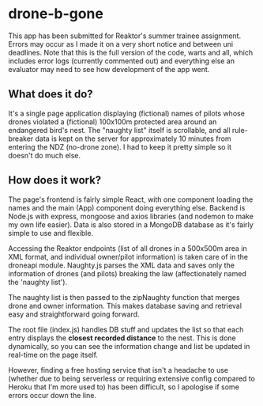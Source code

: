 # drone-b-gone

This app has been submitted for Reaktor's summer trainee assignment. Errors may occur as I made it on a very short notice and between uni deadlines.
Note that this is the full version of the code, warts and all, which includes error logs (currently commented out) and everything else an evaluator may need to see how development of the app went.

## What does it do?

It's a single page application displaying (fictional) names of pilots whose drones violated a (fictional) 100x100m protected area around an endangered bird's nest.
The "naughty list" itself is scrollable, and all rule-breaker data is kept on the server for approximately 10 minutes from entering the NDZ (no-drone zone).
I had to keep it pretty simple so it doesn't do much else.

## How does it work?

The page's frontend is fairly simple React, with one component loading the names and the main (App) component doing everything else.
Backend is Node.js with express, mongoose and axios libraries (and nodemon to make my own life easier). Data is also stored in a MongoDB database as it's fairly simple to use and flexible.

Accessing the Reaktor endpoints (list of all drones in a 500x500m area in XML format, and individual owner/pilot information) is taken care of in the droneapi module.
Naughty.js parses the XML data and saves only the information of drones (and pilots) breaking the law (affectionately named the 'naughty list').

The naughty list is then passed to the zipNaughty function that merges drone and owner information. This makes database saving and retrieval easy and straightforward going forward.

The root file (index.js) handles DB stuff and updates the list so that each entry displays the **closest recorded distance** to the nest.
This is done dynamically, so you can see the information change and list be updated in real-time on the page itself.

However, finding a free hosting service that isn't a headache to use (whether due to being serverless or requiring extensive config compared to Heroku that I'm more used to) has been difficult, so I apologise if some errors occur down the line.

